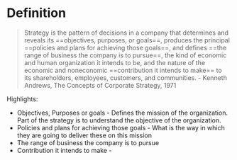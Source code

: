 
# Definition
> Strategy is the pattern of decisions in a company that determines and reveals its ==objectives, purposes, or goals==, produces the principal ==policies and plans for achieving those goals==, and defines ==the range of business the company is to pursue==, the kind of economic and human organization it intends to be, and the nature of the economic and noneconomic ==contribution it intends to make== to its shareholders, employees, customers, and communities. - Kenneth Andrews, The Concepts of Corporate Strategy, 1971

Highlights:
- Objectives, Purposes or goals - Defines the mission of the organization. Part of the strategy is to understand the objective of the organization.
- Policies and plans for achieving those goals - What is the way in which they are going to deliver these on this mission
- The range of business the company is to pursue
- Contribution it intends to make -
<!--stackedit_data:
eyJoaXN0b3J5IjpbMTkxODgxMTMzXX0=
-->
